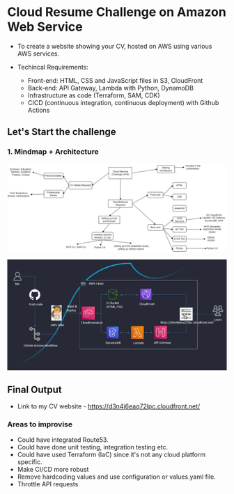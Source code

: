 # Cloud Resume Challenge on Amazon Web Service
- To create a website showing your CV, hosted on AWS using various AWS services.

- Techincal Requirements:
    - Front-end: HTML, CSS and JavaScript files in S3, CloudFront
    - Back-end: API Gateway, Lambda with Python, DynamoDB
    - Infrastructure as code (Terraform, SAM, CDK)
    - CICD (continuous integration, continuous deployment) with Github Actions

## Let's Start the challenge

### 1. Mindmap + Architecture

![CRC Mindmap](/images/mindmap_aws_challenge.jpg)

![CRC AWS Architecture](/images/crc_aws_architecture.png)

## Final Output
- Link to my CV website - https://d3n4j6eaq72lpc.cloudfront.net/

### Areas to improvise
- Could have integrated Route53.
- Could have done unit testing, integration testing etc.
- Could have used Terraform (IaC) since it's not any cloud platform specific.
- Make CI/CD more robust
- Remove hardcoding values and use configuration or values.yaml file.
- Throttle API requests

